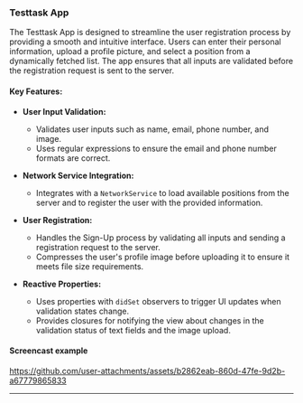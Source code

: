 
### Testtask App

The Testtask App is designed to streamline the user registration process by providing a smooth and intuitive interface. Users can enter their personal information, upload a profile picture, and select a position from a dynamically fetched list. The app ensures that all inputs are validated before the registration request is sent to the server.

#### Key Features:

- **User Input Validation:** 
  - Validates user inputs such as name, email, phone number, and image.
  - Uses regular expressions to ensure the email and phone number formats are correct.

- **Network Service Integration:** 
  - Integrates with a `NetworkService` to load available positions from the server and to register the user with the provided information.

- **User Registration:** 
  - Handles the Sign-Up process by validating all inputs and sending a registration request to the server. 
  - Compresses the user's profile image before uploading it to ensure it meets file size requirements.

- **Reactive Properties:** 
  - Uses properties with `didSet` observers to trigger UI updates when validation states change.
  - Provides closures for notifying the view about changes in the validation status of text fields and the image upload.

#### Screencast example

https://github.com/user-attachments/assets/b2862eab-860d-47fe-9d2b-a67779865833

---
